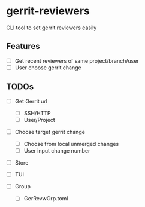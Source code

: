 # gerrit-reviewers
CLI tool to set gerrit reviewers easily

## Features

- [ ] Get recent reviewers of same project/branch/user
- [ ] User choose gerrit change

## TODOs

- [ ] Get Gerrit url
  - [ ] SSH/HTTP
  - [ ] User/Project
  
- [ ] Choose target gerrit change
  - [ ] Choose from local unmerged changes
  - [ ] User input change number
  
- [ ] Store 

- [ ] TUI

- [ ] Group
    - [ ] GerRevwGrp.toml
